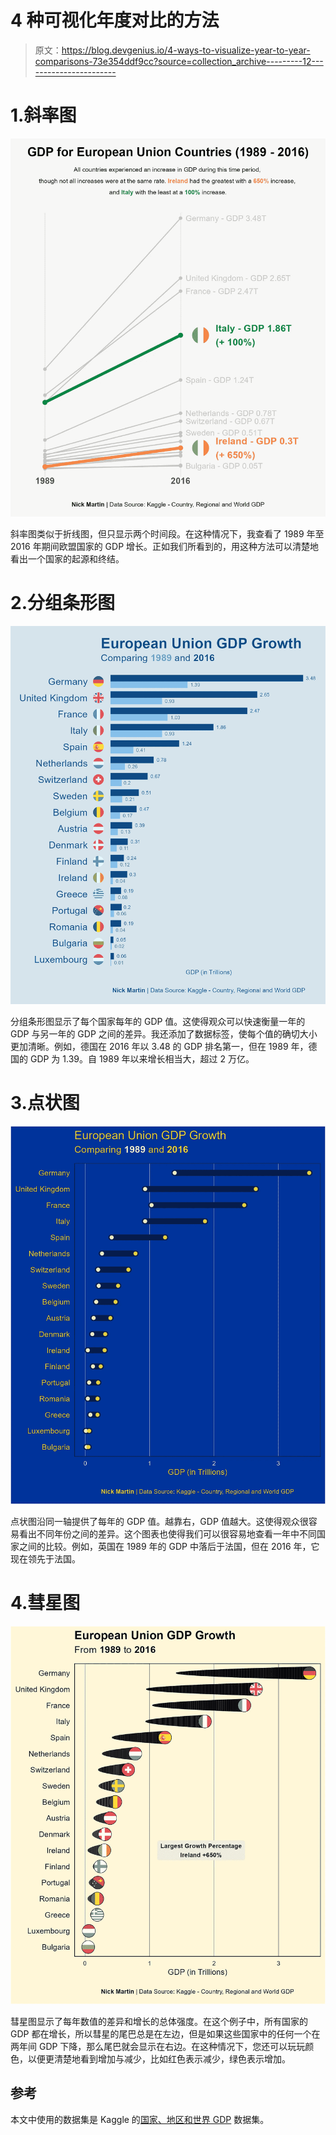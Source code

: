 # 4 种可视化年度对比的方法

> 原文：<https://blog.devgenius.io/4-ways-to-visualize-year-to-year-comparisons-73e354ddf9cc?source=collection_archive---------12----------------------->

# 1.斜率图

![](img/b8a93244cba27ce14b83c9f2402c3f79.png)

斜率图类似于折线图，但只显示两个时间段。在这种情况下，我查看了 1989 年至 2016 年期间欧盟国家的 GDP 增长。正如我们所看到的，用这种方法可以清楚地看出一个国家的起源和终结。

# 2.分组条形图

![](img/72bdabd690a27a8b039961ce2bab2d2f.png)

分组条形图显示了每个国家每年的 GDP 值。这使得观众可以快速衡量一年的 GDP 与另一年的 GDP 之间的差异。我还添加了数据标签，使每个值的确切大小更加清晰。例如，德国在 2016 年以 3.48 的 GDP 排名第一，但在 1989 年，德国的 GDP 为 1.39。自 1989 年以来增长相当大，超过 2 万亿。

# 3.点状图

![](img/bffe23718b9885c9ab05666101fc5d1b.png)

点状图沿同一轴提供了每年的 GDP 值。越靠右，GDP 值越大。这使得观众很容易看出不同年份之间的差异。这个图表也使得我们可以很容易地查看一年中不同国家之间的比较。例如，英国在 1989 年的 GDP 中落后于法国，但在 2016 年，它现在领先于法国。

# 4.彗星图

![](img/43d4b18f13f7969dbde8bce8d8e813c4.png)

彗星图显示了每年数值的差异和增长的总体强度。在这个例子中，所有国家的 GDP 都在增长，所以彗星的尾巴总是在左边，但是如果这些国家中的任何一个在两年间 GDP 下降，那么尾巴就会显示在右边。在这种情况下，您还可以玩玩颜色，以便更清楚地看到增加与减少，比如红色表示减少，绿色表示增加。

## 参考

本文中使用的数据集是 Kaggle 的[国家、地区和世界 GDP](https://www.kaggle.com/datasets/tunguz/country-regional-and-world-gdp) 数据集。